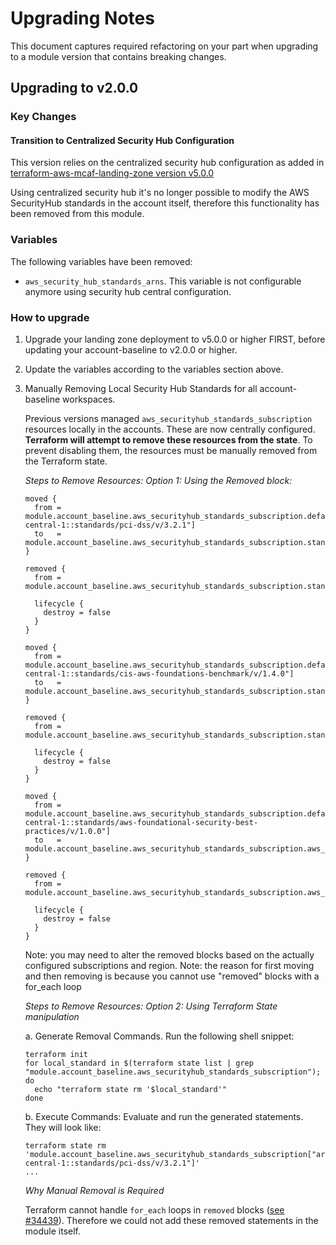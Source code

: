 # Upgrading Notes

This document captures required refactoring on your part when upgrading to a module version that contains breaking changes.

## Upgrading to v2.0.0

### Key Changes

#### Transition to Centralized Security Hub Configuration

This version relies on the centralized security hub configuration as added in [terraform-aws-mcaf-landing-zone version v5.0.0](https://github.com/schubergphilis/terraform-aws-mcaf-landing-zone/releases/tag/v5.0.0)

Using centralized security hub it's no longer possible to modify the AWS SecurityHub standards in the account itself, therefore this functionality has been removed from this module.

### Variables

The following variables have been removed:

- `aws_security_hub_standards_arns`. This variable is not configurable anymore using security hub central configuration.

### How to upgrade

1. Upgrade your landing zone deployment to v5.0.0 or higher FIRST, before updating your account-baseline to v2.0.0 or higher.

2. Update the variables according to the variables section above.

3. Manually Removing Local Security Hub Standards for all account-baseline workspaces.

   Previous versions managed `aws_securityhub_standards_subscription` resources locally in the accounts. These are now centrally configured. **Terraform will attempt to remove these resources from the state**. To prevent disabling them, the resources must be manually removed from the Terraform state.

   _Steps to Remove Resources: Option 1: Using the Removed block:_

   ```hcl
   moved {
     from = module.account_baseline.aws_securityhub_standards_subscription.default["arn:aws:securityhub:eu-central-1::standards/pci-dss/v/3.2.1"]
     to   = module.account_baseline.aws_securityhub_standards_subscription.standards_pci_dss
   }

   removed {
     from =  module.account_baseline.aws_securityhub_standards_subscription.standards_pci_dss

     lifecycle {
       destroy = false
     }
   }

   moved {
     from = module.account_baseline.aws_securityhub_standards_subscription.default["arn:aws:securityhub:eu-central-1::standards/cis-aws-foundations-benchmark/v/1.4.0"]
     to   = module.account_baseline.aws_securityhub_standards_subscription.standards_cis_ws_foundations_benchmark
   }

   removed {
     from = module.account_baseline.aws_securityhub_standards_subscription.standards_cis_ws_foundations_benchmark

     lifecycle {
       destroy = false
     }
   }

   moved {
     from = module.account_baseline.aws_securityhub_standards_subscription.default["arn:aws:securityhub:eu-central-1::standards/aws-foundational-security-best-practices/v/1.0.0"]
     to   = module.account_baseline.aws_securityhub_standards_subscription.aws_foundational_security_best_practices
   }

   removed {
     from = module.account_baseline.aws_securityhub_standards_subscription.aws_foundational_security_best_practices

     lifecycle {
       destroy = false
     }
   }
   ```

   Note: you may need to alter the removed blocks based on the actually configured subscriptions and region.
   Note: the reason for first moving and then removing is because you cannot use "removed" blocks with a for_each loop

   _Steps to Remove Resources: Option 2: Using Terraform State manipulation_

   a. Generate Removal Commands. Run the following shell snippet:

   ```shell
   terraform init
   for local_standard in $(terraform state list | grep "module.account_baseline.aws_securityhub_standards_subscription"); do
     echo "terraform state rm '$local_standard'"
   done
   ```

   b. Execute Commands: Evaluate and run the generated statements. They will look like:

   ```shell
   terraform state rm 'module.account_baseline.aws_securityhub_standards_subscription["arn:aws:securityhub:eu-central-1::standards/pci-dss/v/3.2.1"]'
   ...
   ```

   _Why Manual Removal is Required_

   Terraform cannot handle `for_each` loops in `removed` blocks ([see #34439](https://github.com/hashicorp/terraform/issues/34439)). Therefore we could not add these removed statements in the module itself.
